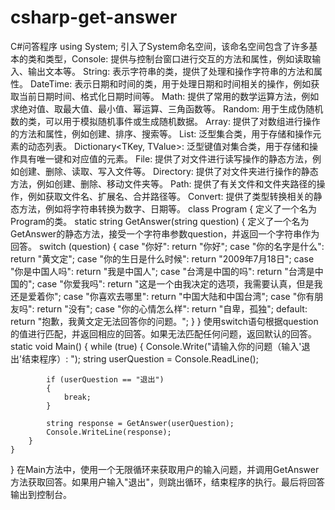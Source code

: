 # csharp-get-answer
C#问答程序
using System;
引入了System命名空间，该命名空间包含了许多基本的类和类型，Console: 提供与控制台窗口进行交互的方法和属性，例如读取输入、输出文本等。
String: 表示字符串的类，提供了处理和操作字符串的方法和属性。
DateTime: 表示日期和时间的类，用于处理日期和时间相关的操作，例如获取当前日期时间、格式化日期时间等。
Math: 提供了常用的数学运算方法，例如求绝对值、取最大值、最小值、幂运算、三角函数等。
Random: 用于生成伪随机数的类，可以用于模拟随机事件或生成随机数据。
Array: 提供了对数组进行操作的方法和属性，例如创建、排序、搜索等。
List<T>: 泛型集合类，用于存储和操作元素的动态列表。
Dictionary<TKey, TValue>: 泛型键值对集合类，用于存储和操作具有唯一键和对应值的元素。
File: 提供了对文件进行读写操作的静态方法，例如创建、删除、读取、写入文件等。
Directory: 提供了对文件夹进行操作的静态方法，例如创建、删除、移动文件夹等。
Path: 提供了有关文件和文件夹路径的操作，例如获取文件名、扩展名、合并路径等。
Convert: 提供了类型转换相关的静态方法，例如将字符串转换为数字、日期等。
class Program
{
定义了一个名为Program的类。
    static string GetAnswer(string question)
    {
定义了一个名为GetAnswer的静态方法，接受一个字符串参数question，并返回一个字符串作为回答。
        switch (question)
        {
            case "你好":
                return "你好";
            case "你的名字是什么":
                return "黄文定";
            case "你的生日是什么时候":
                return "2009年7月18日";
            case "你是中国人吗":
                return "我是中国人";
            case "台湾是中国的吗":
                return "台湾是中国的";
            case "你爱我吗":
                return "这是一个由我决定的选项，我需要认真，但是我还是爱着你";
            case "你喜欢去哪里":
                return "中国大陆和中国台湾";
            case "你有朋友吗":
                return "没有";
            case "你的心情怎么样":
                return "自卑，孤独";
            default:
                return "抱歉，我黄文定无法回答你的问题。";
        }
    }
使用switch语句根据question的值进行匹配，并返回相应的回答。如果无法匹配任何问题，返回默认的回答。
    static void Main()
    {
        while (true)
        {
            Console.Write("请输入你的问题（输入'退出'结束程序）: ");
            string userQuestion = Console.ReadLine();

            if (userQuestion == "退出")
            {
                break;
            }

            string response = GetAnswer(userQuestion);
            Console.WriteLine(response);
        }
    }
}
在Main方法中，使用一个无限循环来获取用户的输入问题，并调用GetAnswer方法获取回答。如果用户输入"退出"，则跳出循环，结束程序的执行。最后将回答输出到控制台。
